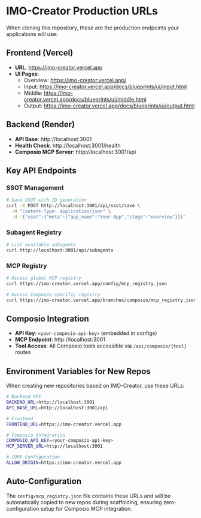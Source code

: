 # IMO-Creator Production URLs

When cloning this repository, these are the production endpoints your applications will use:

## Frontend (Vercel)
- **URL**: https://imo-creator.vercel.app
- **UI Pages**:
  - Overview: https://imo-creator.vercel.app/
  - Input: https://imo-creator.vercel.app/docs/blueprints/ui/input.html
  - Middle: https://imo-creator.vercel.app/docs/blueprints/ui/middle.html
  - Output: https://imo-creator.vercel.app/docs/blueprints/ui/output.html

## Backend (Render)
- **API Base**: http://localhost:3001
- **Health Check**: http://localhost:3001/health
- **Composio MCP Server**: http://localhost:3001/api

## Key API Endpoints

### SSOT Management
```bash
# Save SSOT with ID generation
curl -X POST http://localhost:3001/api/ssot/save \
  -H "Content-Type: application/json" \
  -d '{"ssot":{"meta":{"app_name":"Your App","stage":"overview"}}}'
```

### Subagent Registry
```bash
# List available subagents
curl http://localhost:3001/api/subagents
```

### MCP Registry
```bash
# Access global MCP registry
curl https://imo-creator.vercel.app/config/mcp_registry.json

# Access Composio-specific registry
curl https://imo-creator.vercel.app/branches/composio/mcp_registry.json
```

## Composio Integration
- **API Key**: `<your-composio-api-key>` (embedded in configs)
- **MCP Endpoint**: http://localhost:3001
- **Tool Access**: All Composio tools accessible via `/api/composio/{tool}` routes

## Environment Variables for New Repos

When creating new repositories based on IMO-Creator, use these URLs:

```bash
# Backend API
BACKEND_URL=http://localhost:3001
API_BASE_URL=http://localhost:3001/api

# Frontend
FRONTEND_URL=https://imo-creator.vercel.app

# Composio Integration
COMPOSIO_API_KEY=<your-composio-api-key>
MCP_SERVER_URL=http://localhost:3001

# CORS Configuration
ALLOW_ORIGIN=https://imo-creator.vercel.app
```

## Auto-Configuration

The `config/mcp_registry.json` file contains these URLs and will be automatically copied to new repos during scaffolding, ensuring zero-configuration setup for Composio MCP integration.